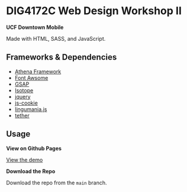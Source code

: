 # DIG4172C Web Design Workshop II
**UCF Downtown Mobile**

Made with HTML, SASS, and JavaScript.

## Frameworks & Dependencies 
- [Athena Framework](https://github.com/UCF/Athena-Framework)
- [Font Awsome](https://fontawesome.com)
- [GSAP](https://greensock.com)
- [Isotope](https://isotope.metafizzy.co)
- [jquery](https://github.com/jquery/jquery)
- [js-cookie](https://github.com/js-cookie/js-cookies)
- [lingumania.js](http://www.lingumania.com/index.html)
- [tether](https://github.com/shipshapecode/tether)

## Usage
**View on Github Pages**

[View the demo](https://idanzisu.github.io/UCFDowntown2.0/)

**Download the Repo**

Download the repo from the `main` branch.
